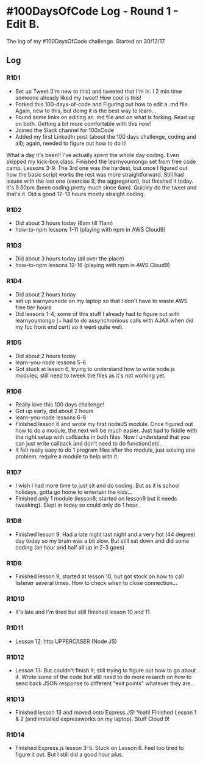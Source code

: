 # #100DaysOfCode Log - Round 1 - Edit B.

The log of my #100DaysOfCode challenge. Started on 30/12/17.

## Log

### R1D1 
- Set up Tweet (I'm new to this) and tweeted that I'm in. I 2 min time someone already liked my tweet! How cool is this!
- Forked this 100-days-of-code and Figuring out how to edit a .md file. Again, new to this, but doing it is the best way to learn...
- Found some links on editing an .md file and on what is forking. Read up on both. Getting a bit more comfortable with this now!
- Joined the Slack channel for 100xCode
- Added my first LinkedIn post (about the 100 days challenge, coding and all); again, needed to figure out how to do it!

What a day it's been!! I've actually spent the whole day coding. Even skipped my kick-box class.
Finished the learnyoumongo set from free code camp. Lessons 3-9. The 3rd one was the hardest, but once I figured out how the basic script works the rest was more straightforward. Still had issues with the last one (exercise 9, the aggregation), but finished it today. It's 9.50pm (been coding pretty much since 6am). Quickly do the tweet and that's it. Did a good 12-13 hours mostly straight coding.

### R1D2
- Did about 3 hours today (8am till 11am)
- how-to-npm lessons 1-11 (playing with npm in AWS Cloud9)

### R1D3
- Did about 3 hours today (all over the place)
- how-to-npm lessons 12-16 (playing with npm in AWS Cloud9)

### R1D4
- Did about 2 hours today
- set up learnyounode on my laptop so that I don't have to waste AWS free tier hours
- Did lessons 1-4; some of this stuff I already had to figure out with learnyoumongo (+ had to do assynchronious calls with AJAX when did my fcc front end cert) so it went quite well.

### R1D5
- Did about 2 hours today 
- learn-you-node lessons 5-6
- Got stuck at lesson 6, trying to understand how to write node.js modules; still need to tweek the files as it's not working yet. 

### R1D6
- Really love this 100 days challenge!
- Got up early, did about 2 hours
- learn-you-node lessons 6-8
- Finished lesson 6 and wrote my first nodeJS module. Once figured out how to do a module, the next will be much easier. Just had to fiddle with the right setup with callbacks in both files. Now I understand that you can just write callback and don't need to do function()etc.
- It felt really easy to do 1 program files after the module, just solving one problem, require a module to help with it.

### R1D7
- I wish I had more time to just sit and do coding. But as it is school holidays, gotta go home to entertain the kids...
- Finished only 1 module (lesson8; started on lesson9 but it needs tweaking). Slept in today so could only do 1 hour.

### R1D8
- Finished lesson 9. Had a late night last night and a very hot (44 degree) day today so my brain was a bit slow. But still sat down and did some coding (an hour and half all up in 2-3 goes)

### R1D9
- Finished lesson 9, started at lesson 10, but got stock on how to call listener several times. How to check when to close connection...

### R1D10
- It's late and I'm tired but still finished lesson 10 and 11.

### R1D11
- Lesson 12: http UPPERCASER (Node JS)

### R1D12
- Lesson 13: But couldn't finish it; still trying to figure out how to go about it. Wrote some of the code but still need to do more resarch on how to send back JSON response to different "exit points" whatever they are...

### R1D13
- Finished lesson 13 and moved onto Express.JS! Yeah! Finished Lesson 1 & 2 (and installed expressworks on my laptop). Stuff Cloud 9!

### R1D14
- Finished Express.js lesson 3-5. Stuck on Lesson 6. Feel too tired to figure it out. But I still did a good hour plus. 

